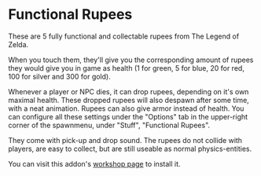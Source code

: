 # Functional Rupees

These are 5 fully functional and collectable rupees from The Legend of Zelda.

When you touch them, they'll give you the corresponding amount of rupees they would give you in game as health (1 for green, 5 for blue, 20 for red, 100 for silver and 300 for gold).

Whenever a player or NPC dies, it can drop rupees, depending on it's own maximal health. These dropped rupees will also despawn after some time, with a neat animation.
Rupees can also give armor instead of health.
You can configure all these settings under the "Options" tab in the upper-right corner of the spawnmenu, under "Stuff", "Functional Rupees".

They come with pick-up and drop sound.
The rupees do not collide with players, are easy to collect, but are still useable as normal physics-entities.

You can visit this addon's [workshop page](https://steamcommunity.com/sharedfiles/filedetails/?id=1234633466) to install it.